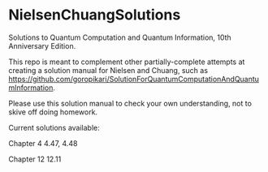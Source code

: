 # NielsenChuangSolutions
Solutions to Quantum Computation and Quantum Information, 10th Anniversary Edition. 

This repo is meant to complement other partially-complete attempts at creating a solution manual for Nielsen and Chuang, such as https://github.com/goropikari/SolutionForQuantumComputationAndQuantumInformation.

Please use this solution manual to check your own understanding, not to skive off doing homework. 

Current solutions available:

Chapter 4
4.47, 4.48

Chapter 12
12.11
